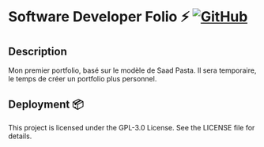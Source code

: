# Software Developer Folio ⚡️ [![GitHub](https://img.shields.io/github/license/saadpasta/developer-portfolio?color=blue)](https://github.com/saadpasta/developerFolio/blob/master/LICENSE) 

## Description
Mon premier portfolio, basé sur le modèle de Saad Pasta. Il sera temporaire, le temps de créer un portfolio plus personnel.

## Deployment 📦
This project is licensed under the GPL-3.0 License. See the LICENSE file for details.
